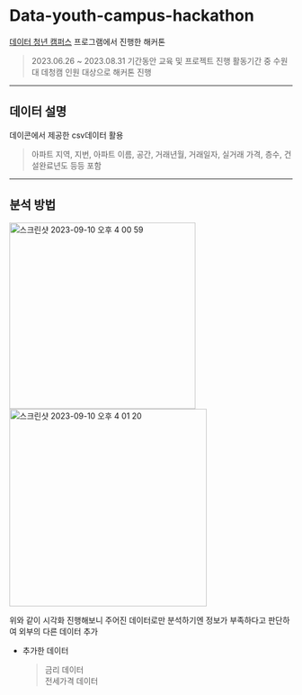 # Data-youth-campus-hackathon

[데이터 청년 캠퍼스](https://dataonair.or.kr/bigjob/) 프로그램에서 진행한 해커톤
> 2023.06.26 ~ 2023.08.31 기간동안 교육 및 프로젝트 진행
> 활동기간 중 수원대 데청캠 인원 대상으로 해커톤 진행  
--------------------------------------------------------------------------------------------------------------------------------------------
## 데이터 설명
데이콘에서 제공한 csv데이터 활용  
> 아파트 지역, 지번, 아파트 이름, 공간, 거래년월, 거래일자, 실거래 가격, 층수, 건설완료년도 등등 포함  
--------------------------------------------------------------------------------------------------------------------------------------------
## 분석 방법
<img width="331" alt="스크린샷 2023-09-10 오후 4 00 59" src="https://github.com/Taeyoungleee/Computer-vision-seminar/assets/113446739/eb48dcea-321c-4fcf-bead-fe36b359a82c">  
<img width="351" alt="스크린샷 2023-09-10 오후 4 01 20" src="https://github.com/Taeyoungleee/Computer-vision-seminar/assets/113446739/4b9aa6eb-159a-4eaf-b132-b207f01fc5dc">  

위와 같이 시각화 진행해보니 주어진 데이터로만 분석하기엔 정보가 부족하다고 판단하여 외부의 다른 데이터 추가  
+ 추가한 데이터  
  > 금리 데이터  
  > 전세가격 데이터  

